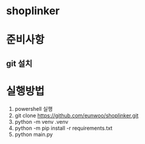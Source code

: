 # shoplinker

# 준비사항
## git 설치
# 실행방법
1. powershell 실행
2. git clone https://github.com/eunwoo/shoplinker.git
3. python -m venv .venv
4. python -m pip install -r requirements.txt
5. python main.py
   
